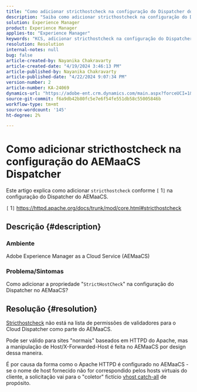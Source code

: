```yaml
---
title: "Como adicionar stricthostcheck na configuração do Dispatcher do AEMaaCS"
description: "Saiba como adicionar stricthostcheck na configuração do Dispatcher do AEMaaCS."
solution: Experience Manager
product: Experience Manager
applies-to: "Experience Manager"
keywords: "KCS, adicionar stricthostcheck na configuração do Dispatcher do AEMaaCS, Experience Manager, Cloud"
resolution: Resolution
internal-notes: null
bug: false
article-created-by: Nayanika Chakravarty
article-created-date: "4/19/2024 3:46:13 PM"
article-published-by: Nayanika Chakravarty
article-published-date: "4/22/2024 9:07:34 PM"
version-number: 2
article-number: KA-24069
dynamics-url: "https://adobe-ent.crm.dynamics.com/main.aspx?forceUCI=1&pagetype=entityrecord&etn=knowledgearticle&id=2b182eee-63fe-ee11-a1ff-6045bd0065f9"
source-git-commit: f6a9db42b80fc5e7e6f54fe551db58c55005846b
workflow-type: tm+mt
source-wordcount: '145'
ht-degree: 2%

---
```


# Como adicionar stricthostcheck na configuração do AEMaaCS Dispatcher


Este artigo explica como adicionar `stricthostcheck` conforme `[` 1`]`  na configuração do Dispatcher do AEMaaCS.

`[` 1`]`  https://httpd.apache.org/docs/trunk/mod/core.html#stricthostcheck

## Descrição {#description}


### Ambiente

Adobe Experience Manager as a Cloud Service (AEMaaCS)

### Problema/Sintomas

Como adicionar a propriedade &quot;`StrictHostCheck`&quot; na configuração do Dispatcher no AEMaaCS?


## Resolução {#resolution}


[Stricthostcheck](https://httpd.apache.org/docs/trunk/mod/core.html#stricthostcheck) não está na lista de permissões de validadores para o Cloud Dispatcher como parte do AEMaaCS.

Pode ser válido para sites &quot;normais&quot; baseados em HTTPD do Apache, mas a manipulação de Host/X-Forwarded-Host é feita no AEMaaCS por design dessa maneira.

É por causa da forma como o Apache HTTPD é configurado no AEMaaCS - se o nome de host fornecido não for correspondido pelos hosts virtuais do cliente, a solicitação vai para o &quot;coletor&quot; fictício [vhost catch-all](https://github.com/adobe/aem-project-archetype/blob/develop/src/main/archetype/dispatcher.cloud/src/conf.d/dispatcher_vhost.conf#L277-L307) de propósito.
